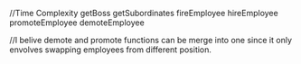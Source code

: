 //Time Complexity 
getBoss
getSubordinates
fireEmployee
hireEmployee
promoteEmployee
demoteEmployee

//I belive demote and promote functions can be merge into one since it only envolves swapping employees from different position.